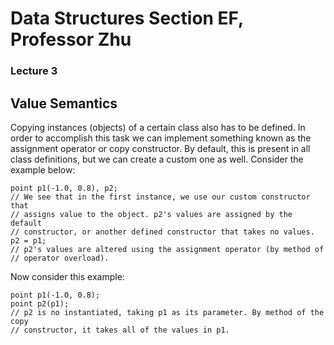 # Data Structures Section EF, Professor Zhu

### Lecture 3

Value Semantics
---------------
Copying instances (objects) of a certain class also has to be defined.
In order to accomplish this task we can implement something known as the
assignment operator or copy constructor. By default, this is present in
all class definitions, but we can create a custom one as well. Consider 
the example below:
```
point p1(-1.0, 0.8), p2;
// We see that in the first instance, we use our custom constructor that 
// assigns value to the object. p2's values are assigned by the default 
// constructor, or another defined constructor that takes no values. 
p2 = p1;
// p2's values are altered using the assignment operator (by method of
// operator overload). 
```
Now consider this example: 
```
point p1(-1.0, 0.8);
point p2(p1);
// p2 is no instantiated, taking p1 as its parameter. By method of the copy
// constructor, it takes all of the values in p1. 
```
	
